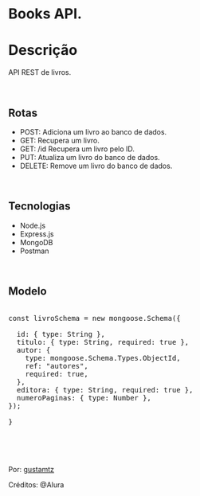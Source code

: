 # Books API.

# Descrição
API REST de livros.

<br>

## Rotas
- POST: Adiciona um livro ao banco de dados.
- GET: Recupera um livro.
- GET: /id Recupera um livro pelo ID.
- PUT: Atualiza um livro do banco de dados.
- DELETE: Remove um livro do banco de dados.

<br>

## Tecnologias
- Node.js
- Express.js
- MongoDB 
- Postman

<br>

## Modelo

<pre>

const livroSchema = new mongoose.Schema({

  id: { type: String },
  titulo: { type: String, required: true },
  autor: {
    type: mongoose.Schema.Types.ObjectId,
    ref: "autores",
    required: true,
  },
  editora: { type: String, required: true },
  numeroPaginas: { type: Number },
});
  
}</pre>

<br>
<br>
<br>


Por: <a href="https://github.com/gustamtz">gustamtz</a>

Créditos: @Alura 
